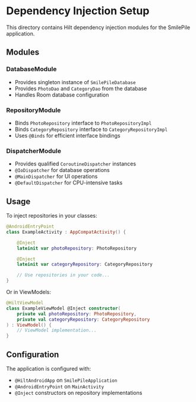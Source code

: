 # Dependency Injection Setup

This directory contains Hilt dependency injection modules for the SmilePile application.

## Modules

### DatabaseModule
- Provides singleton instance of `SmilePileDatabase`
- Provides `PhotoDao` and `CategoryDao` from the database
- Handles Room database configuration

### RepositoryModule
- Binds `PhotoRepository` interface to `PhotoRepositoryImpl`
- Binds `CategoryRepository` interface to `CategoryRepositoryImpl`
- Uses `@Binds` for efficient interface bindings

### DispatcherModule
- Provides qualified `CoroutineDispatcher` instances
- `@IoDispatcher` for database operations
- `@MainDispatcher` for UI operations
- `@DefaultDispatcher` for CPU-intensive tasks

## Usage

To inject repositories in your classes:

```kotlin
@AndroidEntryPoint
class ExampleActivity : AppCompatActivity() {

    @Inject
    lateinit var photoRepository: PhotoRepository

    @Inject
    lateinit var categoryRepository: CategoryRepository

    // Use repositories in your code...
}
```

Or in ViewModels:

```kotlin
@HiltViewModel
class ExampleViewModel @Inject constructor(
    private val photoRepository: PhotoRepository,
    private val categoryRepository: CategoryRepository
) : ViewModel() {
    // ViewModel implementation...
}
```

## Configuration

The application is configured with:
- `@HiltAndroidApp` on `SmilePileApplication`
- `@AndroidEntryPoint` on `MainActivity`
- `@Inject` constructors on repository implementations